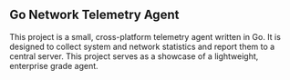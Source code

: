 ## Go Network Telemetry Agent
This project is a small, cross-platform telemetry agent written in Go. It is designed to collect system and network statistics and report them to a central server. This project serves as a showcase of a lightweight, enterprise grade agent.